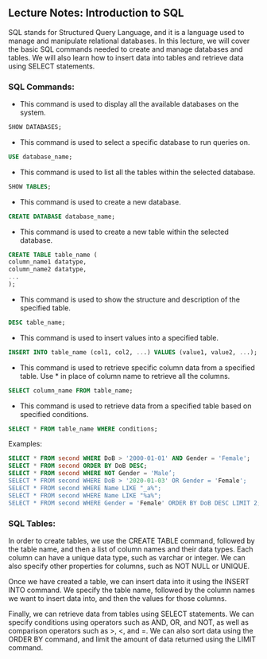 
## Lecture Notes: Introduction to SQL

SQL stands for Structured Query Language, and it is a language used to manage and manipulate relational databases. In this lecture, we will cover the basic SQL commands needed to create and manage databases and tables. We will also learn how to insert data into tables and retrieve data using SELECT statements.

### SQL Commands:

- This command is used to display all the available databases on the system.

```sql
SHOW DATABASES;
```

- This command is used to select a specific database to run queries on.

```sql
USE database_name;
```

- This command is used to list all the tables within the selected database.

```sql
SHOW TABLES;
```

- This command is used to create a new database.

```sql
CREATE DATABASE database_name;
```

- This command is used to create a new table within the selected database.

```sql
CREATE TABLE table_name (
column_name1 datatype,
column_name2 datatype,
...
);
```

- This command is used to show the structure and description of the specified table.

```sql
DESC table_name;
```

- This command is used to insert values into a specified table.

```sql
INSERT INTO table_name (col1, col2, ...) VALUES (value1, value2, ...);
```

- This command is used to retrieve specific column data from a specified table. Use * in place of column name to retrieve all the columns.

```sql
SELECT column_name FROM table_name;
```

- This command is used to retrieve data from a specified table based on specified conditions.

```sql
SELECT * FROM table_name WHERE conditions;
```

Examples:

```sql
SELECT * FROM second WHERE DoB > '2000-01-01' AND Gender = 'Female';
SELECT * FROM second ORDER BY DoB DESC;
SELECT * FROM second WHERE NOT Gender = 'Male’;
SELECT * FROM second WHERE DoB > '2020-01-03' OR Gender = 'Female';
SELECT * FROM second WHERE Name LIKE "_a%";
SELECT * FROM second WHERE Name LIKE "%a%";
SELECT * FROM second WHERE Gender = 'Female' ORDER BY DoB DESC LIMIT 2;
```

### SQL Tables:

In order to create tables, we use the CREATE TABLE command, followed by the table name, and then a list of column names and their data types. Each column can have a unique data type, such as varchar or integer. We can also specify other properties for columns, such as NOT NULL or UNIQUE.

Once we have created a table, we can insert data into it using the INSERT INTO command. We specify the table name, followed by the column names we want to insert data into, and then the values for those columns.

Finally, we can retrieve data from tables using SELECT statements. We can specify conditions using operators such as AND, OR, and NOT, as well as comparison operators such as >, <, and =. We can also sort data using the ORDER BY command, and limit the amount of data returned using the LIMIT command.